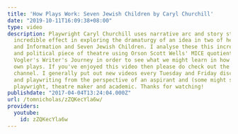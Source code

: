 ```yaml
---
title: 'How Plays Work: Seven Jewish Children by Caryl Churchill'
date: "2019-10-11T16:09:38+08:00"
type: video
description: Playwright Caryl Churchill uses narrative arc and story structure to
  incredible effect in exploring the dramaturgy of an idea in two of her plays Love
  and Information and Seven Jewish Children. I analyse these this incredibly controversial
  and political piece of theatre using Orson Scott Wells' MICE quotient and Christopher
  Vogler's Writer's Journey in order to see what we might learn in how to write our
  own plays. If you've enjoyed this video then please do check out the rest of my
  channel. I generally put out new videos every Tuesday and Friday discussing theatre
  and playwriting from the perspective of an aspirant and (some might say) emerging
  playwright, theatre maker and academic. Thanks for watching!
publishdate: "2017-04-04T13:24:04.000Z"
url: /tomnicholas/zZQKecYla6w/
providers:
  youtube:
    id: zZQKecYla6w
---
```

